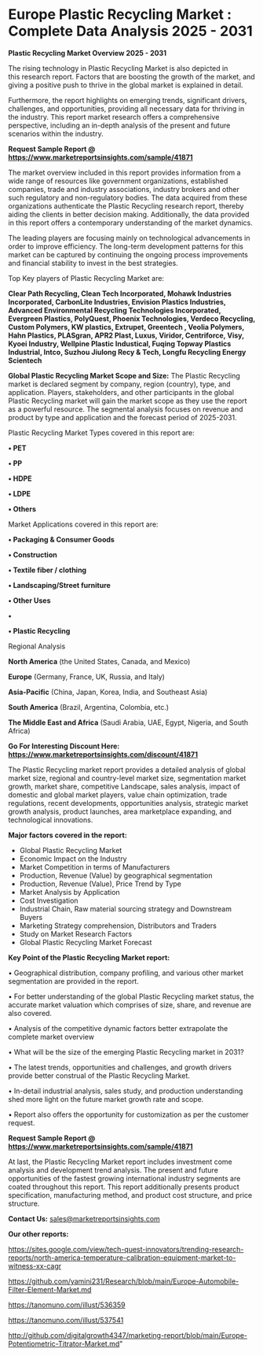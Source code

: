 # Europe Plastic Recycling Market : Complete Data Analysis 2025 - 2031

<Strong> Plastic Recycling Market Overview 2025 - 2031</strong>

The rising technology in Plastic Recycling Market is also depicted in this research report. Factors that are boosting the growth of the market, and giving a positive push to thrive in the global market is explained in detail.

Furthermore, the report highlights on emerging trends, significant drivers, challenges, and opportunities, providing all necessary data for thriving in the industry. This report market research offers a comprehensive perspective, including an in-depth analysis of the present and future scenarios within the industry.

<strong>Request Sample Report @ <a href=https://www.marketreportsinsights.com/sample/41871>https://www.marketreportsinsights.com/sample/41871</a></strong>

The market overview included in this report provides information from a wide range of resources like government organizations, established companies, trade and industry associations, industry brokers and other such regulatory and non-regulatory bodies. The data acquired from these organizations authenticate the Plastic Recycling research report, thereby aiding the clients in better decision making. Additionally, the data provided in this report offers a contemporary understanding of the market dynamics.

The leading players are focusing mainly on technological advancements in order to improve efficiency. The long-term development patterns for this market can be captured by continuing the ongoing process improvements and financial stability to invest in the best strategies.

Top Key players of Plastic Recycling Market are:

<strong>Clear Path Recycling, Clean Tech Incorporated, Mohawk Industries Incorporated, CarbonLite Industries, Envision Plastics Industries, Advanced Environmental Recycling Technologies Incorporated, Evergreen Plastics, PolyQuest, Phoenix Technologies, Verdeco Recycling, Custom Polymers, KW plastics, Extrupet, Greentech , Veolia Polymers, Hahn Plastics, PLASgran, APR2 Plast, Luxus, Viridor, Centriforce, Visy, Kyoei Industry, Wellpine Plastic Industical, Fuqing Topway Plastics Industrial, Intco, Suzhou Jiulong Recy & Tech, Longfu Recycling Energy Scientech</strong>

<strong><b>Global Plastic Recycling Market Scope and Size:</b></strong>
The Plastic Recycling market is declared segment by company, region (country), type, and application. Players, stakeholders, and other participants in the global Plastic Recycling market will gain the market scope as they use the report as a powerful resource. The segmental analysis focuses on revenue and product by type and application and the forecast period of 2025-2031.

Plastic Recycling Market Types covered in this report are:

<strong>•  PET

•  PP

•  HDPE

•  LDPE

•  Others</strong>

Market Applications covered in this report are:

<strong>•  Packaging & Consumer Goods

•  Construction

•  Textile fiber / clothing

•  Landscaping/Street furniture

•  Other Uses

•  

•  Plastic Recycling</strong> 

Regional Analysis

<strong>North America</strong> (the United States, Canada, and Mexico)

<strong>Europe</strong> (Germany, France, UK, Russia, and Italy)

<strong>Asia-Pacific</strong> (China, Japan, Korea, India, and Southeast Asia)

<strong>South America</strong> (Brazil, Argentina, Colombia, etc.)

<strong>The Middle East and Africa</strong> (Saudi Arabia, UAE, Egypt, Nigeria, and South Africa)

<strong>Go For Interesting Discount Here: <a href=https://www.marketreportsinsights.com/discount/41871>https://www.marketreportsinsights.com/discount/41871</a></strong>

The Plastic Recycling market report provides a detailed analysis of global market size, regional and country-level market size, segmentation market growth, market share, competitive Landscape, sales analysis, impact of domestic and global market players, value chain optimization, trade regulations, recent developments, opportunities analysis, strategic market growth analysis, product launches, area marketplace expanding, and technological innovations.

<strong><b>Major factors covered in the report:</b></strong>
<ul>
  <li>Global Plastic Recycling Market </li>
  <li>Economic Impact on the Industry</li>
  <li>Market Competition in terms of Manufacturers</li>
  <li>Production, Revenue (Value) by geographical segmentation</li>
  <li>Production, Revenue (Value), Price Trend by Type</li>
  <li>Market Analysis by Application</li>
  <li>Cost Investigation</li>
  <li>Industrial Chain, Raw material sourcing strategy and Downstream Buyers</li>
  <li>Marketing Strategy comprehension, Distributors and Traders</li>
  <li>Study on Market Research Factors</li>
  <li>Global Plastic Recycling Market Forecast</li>
</ul>

<strong><b>Key Point of the Plastic Recycling Market report:</b></strong>

• Geographical distribution, company profiling, and various other market segmentation are provided in the report.

• For better understanding of the global Plastic Recycling market status, the accurate market valuation which comprises of size, share, and revenue are also covered.

• Analysis of the competitive dynamic factors better extrapolate the complete market overview

• What will be the size of the emerging Plastic Recycling market in 2031?

• The latest trends, opportunities and challenges, and growth drivers provide better construal of the Plastic Recycling Market.

• In-detail industrial analysis, sales study, and production understanding shed more light on the future market growth rate and scope.

• Report also offers the opportunity for customization as per the customer request.

<strong>Request Sample Report @ <a href=https://www.marketreportsinsights.com/sample/41871>https://www.marketreportsinsights.com/sample/41871</a></strong>

At last, the Plastic Recycling Market report includes investment come analysis and development trend analysis. The present and future opportunities of the fastest growing international industry segments are coated throughout this report. This report additionally presents product specification, manufacturing method, and product cost structure, and price structure.

<strong>Contact Us:</strong>
sales@marketreportsinsights.com

<strong>Our other reports:</strong>

<a href=https://sites.google.com/view/tech-quest-innovators/trending-research-reports/north-america-temperature-calibration-equipment-market-to-witness-xx-cagr>https://sites.google.com/view/tech-quest-innovators/trending-research-reports/north-america-temperature-calibration-equipment-market-to-witness-xx-cagr</a>

<a href=https://github.com/yamini231/Research/blob/main/Europe-Automobile-Filter-Element-Market.md>https://github.com/yamini231/Research/blob/main/Europe-Automobile-Filter-Element-Market.md</a>

<a href=https://tanomuno.com/illust/536359>https://tanomuno.com/illust/536359</a>

<a href=https://tanomuno.com/illust/537541>https://tanomuno.com/illust/537541</a>

<a href=http://github.com/digitalgrowth4347/marketing-report/blob/main/Europe-Potentiometric-Titrator-Market.md>http://github.com/digitalgrowth4347/marketing-report/blob/main/Europe-Potentiometric-Titrator-Market.md</a>"
